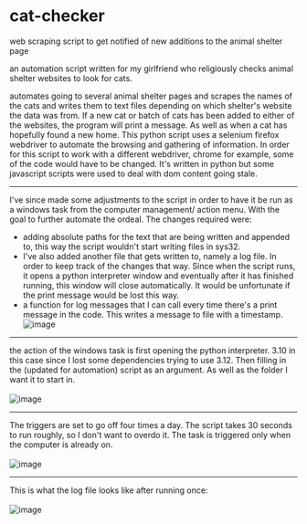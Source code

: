 # cat-checker
web scraping script to get notified of new additions to the animal shelter page


an automation script written for my girlfriend who religiously checks animal shelter websites to look for cats.

automates going to several animal shelter pages and scrapes the names of the cats and writes them to text files depending on which shelter's website the data was from. If a new cat or batch of cats has been added to either of the websites, the program will print a message. As well as when a cat has hopefully found a new home. 
This python script uses a selenium firefox webdriver to automate the browsing and gathering of information. In order for this script to work with a different webdriver, chrome for example, some of the code would have to be changed. It's written in python but some javascript scripts were used to deal with dom content going stale.

<hr>

I've since made some adjustments to the script in order to have it be run as a windows task from the computer management/ action menu. With the goal to further automate the ordeal. The changes required were:
- adding absolute paths for the text that are being written and appended to, this way the script wouldn't start writing files in sys32.
- I've also added another file that gets written to, namely a log file. In order to keep track of the changes that way. Since when the script runs, it opens a python interpreter window and eventually after it has finished running, this window will close automatically. It would be unfortunate if the print message would be lost this way.
- a function for log messages that I can call every time there's a print message in the code. This writes a message to file with a timestamp.
![image](https://github.com/peethree/cat-checker/assets/115643299/1ccff4c0-1a43-418e-8e67-c338b5863f3e)


<hr>

the action of the windows task is first opening the python interpreter. 3.10 in this case since I lost some dependencies trying to use 3.12. Then filling in the (updated for automation) script as an argument. As well as the folder I want it to start in.<br>
<br>
![image](https://github.com/peethree/cat-checker/assets/115643299/e6826cc5-dc68-484a-b4fa-acb798729c73)


<hr>

The triggers are set to go off four times a day. The script takes 30 seconds to run roughly, so I don't want to overdo it. The task is triggered only when the computer is already on. <br>
<br>
![image](https://github.com/peethree/cat-checker/assets/115643299/06038592-cd78-475a-958e-165c5241ca3b)

<hr>

This is what the log file looks like after running once: <br>
<br>
![image](https://github.com/peethree/cat-checker/assets/115643299/dbfb6859-bb94-419b-946c-3e12b99e47b7)

